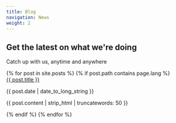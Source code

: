 ```yaml
---
title: Blog
navigation: News
weight: 2
---
```

<!-- Slider Start -->
<section id="global-header">
  <div class="container">
    <div class="row">
      <div class="col-md-12">
        <div class="block">
          <h1>Get the latest on what we're doing</h1>
          <p>Catch up with us, anytime and anywhere</p>
        </div>
      </div>
    </div>
  </div>
</section>
{% for post in site.posts %}
{% if post.path contains page.lang %}
<div class="post-area">
  <a href="{{ post.url | prepend: site.baseurl }}" class="bold">{{ post.title }}</a>
  <p class="post-date">{{ post.date | date_to_long_string }}</p>
  <p>
    {{ post.content | strip_html | truncatewords: 50 }}
  </p>
</div>
{% endif %}
{% endfor %}